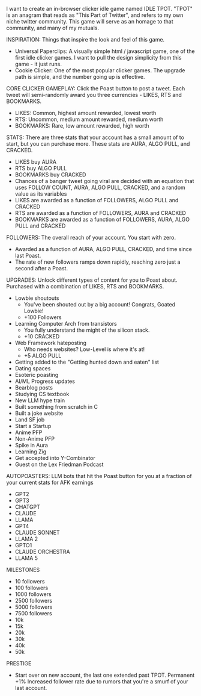 I want to create an in-browser clicker idle game named IDLE TPOT. "TPOT" is an anagram that reads as "This Part of Twitter", and refers to my own niche twitter community. This game will serve as an homage to that community, and many of my mutuals.

INSPIRATION: Things that inspire the look and feel of this game.
- Universal Paperclips: A visually simple html / javascript game, one of the first idle clicker games. I want to pull the design simplicity from this game - it just runs.
- Cookie Clicker: One of the most popular clicker games. The upgrade path is simple, and the number going up is effective. 

CORE CLICKER GAMEPLAY: Click the Poast button to post a tweet. Each tweet will semi-randomly award you three currencies - LIKES, RTS and BOOKMARKS.
- LIKES: Common, highest amount rewarded, lowest worth
- RTS: Uncommon, medium amount rewarded, medium worth
- BOOKMARKS: Rare, low amount rewarded, high worth

STATS: There are three stats that your account has a small amount of to start, but you can purchase more. These stats are AURA, ALGO PULL, and CRACKED.
- LIKES buy AURA
- RTS buy ALGO PULL
- BOOKMARKS buy CRACKED
- Chances of a banger tweet going viral are decided with an equation that uses FOLLOW COUNT, AURA, ALGO PULL, CRACKED, and a random value as its variables
- LIKES are awarded as a function of FOLLOWERS, ALGO PULL and CRACKED
- RTS are awarded as a function of FOLLOWERS, AURA and CRACKED
- BOOKMARKS are awarded as a function of FOLLOWERS, AURA, ALGO PULL and CRACKED

FOLLOWERS: The overall reach of your account. You start with zero.
- Awarded as a function of AURA, ALGO PULL, CRACKED, and time since last Poast.
- The rate of new followers ramps down rapidly, reaching zero just a second after a Poast.

UPGRADES: Unlock different types of content for you to Poast about. Purchased with a combination of LIKES, RTS and BOOKMARKS.
- Lowbie shoutouts
	- You've been shouted out by a big account! Congrats, Goated Lowbie!
	- +100 Followers
- Learning Computer Arch from transistors
	- You fully understand the might of the silicon stack.
	- +10 CRACKED
- Web Framework hateposting
	- Who needs websites? Low-Level is where it's at!
	- +5 ALGO PULL
- Getting added to the "Getting hunted down and eaten" list
- Dating spaces
- Esoteric poasting
- AI/ML Progress updates
- Bearblog posts
- Studying CS textbook
- New LLM hype train
- Built something from scratch in C
- Built a joke website
- Land SF job
- Start a Startup
- Anime PFP
- Non-Anime PFP
- Spike in Aura
- Learning Zig
- Get accepted into Y-Combinator
- Guest on the Lex Friedman Podcast

AUTOPOASTERS: LLM bots that hit the Poast button for you at a fraction of your current stats for AFK earnings
- GPT2
- GPT3
- CHATGPT
- CLAUDE
- LLAMA
- GPT4
- CLAUDE SONNET
- LLAMA 2
- GPTO1
- CLAUDE ORCHESTRA
- LLAMA 5

MILESTONES
- 10 followers
- 100 followers
- 1000 followers
- 2500 followers
- 5000 followers
- 7500 followers
- 10k
- 15k
- 20k
- 30k
- 40k
- 50k

PRESTIGE
- Start over on new account, the last one extended past TPOT. Permanent +1% Increased follower rate due to rumors that you're a smurf of your last account.